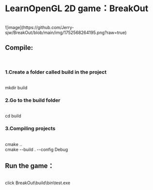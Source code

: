 <h1>LearnOpenGL 2D game：BreakOut</h1><br>
![image](https://github.com/Jerry-sjw/BreakOut/blob/main/img/1752568264195.png?raw=true)
<h2>Compile:</h2><br>
<h3>1.Create a folder called build in the project</h3><br>
  mkdir build<br>
<h3>2.Go to the build folder</h3><br>
  cd build<br>
<h3>3.Compiling projects</h3><br>
  cmake ..<br>
  cmake --build . --config Debug<br>
  
<h2>Run the game：</h2><br>
  click BreakOut\build\bin\test.exe<br>
